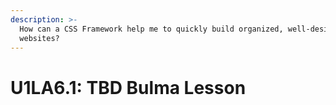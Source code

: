 ```yaml
---
description: >-
  How can a CSS Framework help me to quickly build organized, well-designed
  websites?
---
```


# U1LA6.1: TBD Bulma Lesson

